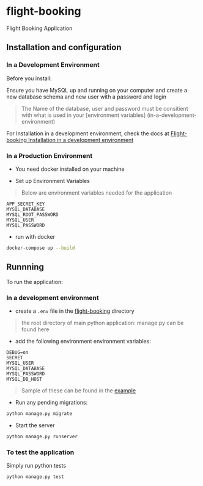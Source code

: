 # flight-booking
Flight Booking Application

## Installation and configuration

### In a Development Environment

Before you install:

Ensure you have MySQL up and running on your computer and create a new database schema and new user with a password and login
> The Name of the database, user and password must be consitient with what is used in your [environment variables]  (in-a-development-environment)

For Installation in a development environment, check the docs at [Flight-booking Installation in a development environment](flight-booking/in-a-development-environment)


### In a Production Environment

- You need docker installed on your machine

- Set up Environment Variables

> Below are environment variables needed for the application

```env
APP_SECRET_KEY
MYSQL_DATABASE
MYSQL_ROOT_PASSWORD
MYSQL_USER
MYSQL_PASSWORD
```

- run with docker

```bash
docker-compose up --build
```

## Runnning

To run the application:

### In a development environment

- create a `.env` file in the [flight-booking](flight-booking) directory
> the root directory of main python application: manage.py can be found here

- add the following environment environment variables:

```env
DEBUG=on
SECRET
MYSQL_USER
MYSQL_DATABASE
MYSQL_PASSWORD
MYSQL_DB_HOST
```

> Sample of these can be found in the [example](flight-booking/.env.sample)

- Run any pending migrations:

```bash
python manage.py migrate
```

- Start the server

```bash
python manage.py runserver
```


### To test the application

Simply run python tests

```bash
python manage.py test
```
